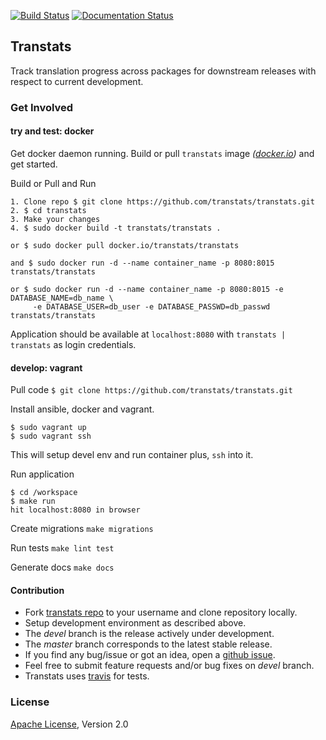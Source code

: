 [![Build Status](https://travis-ci.org/transtats/transtats.svg?branch=master)](https://travis-ci.org/transtats/transtats)
[![Documentation Status](https://readthedocs.org/projects/transtats/badge/?version=latest)](http://transtats.readthedocs.io/en/latest/?badge=latest)

## Transtats

Track translation progress across packages for downstream releases with respect to current development.


### Get Involved


#### try and test: docker


Get docker daemon running. Build or pull `transtats` image *([docker.io](https://hub.docker.com/r/transtats/transtats/))* and get started.

Build or Pull and Run

    1. Clone repo $ git clone https://github.com/transtats/transtats.git
    2. $ cd transtats
    3. Make your changes 
    4. $ sudo docker build -t transtats/transtats .

    or $ sudo docker pull docker.io/transtats/transtats

    and $ sudo docker run -d --name container_name -p 8080:8015 transtats/transtats
    
    or $ sudo docker run -d --name container_name -p 8080:8015 -e DATABASE_NAME=db_name \
         -e DATABASE_USER=db_user -e DATABASE_PASSWD=db_passwd transtats/transtats

Application should be available at `localhost:8080` with `transtats | transtats` as login credentials.


#### develop: vagrant


Pull code `$ git clone https://github.com/transtats/transtats.git`

Install ansible, docker and vagrant.

```shell
$ sudo vagrant up
$ sudo vagrant ssh
```

This will setup devel env and run container plus, `ssh` into it.

Run application

```shell
$ cd /workspace
$ make run
hit localhost:8080 in browser
```

Create migrations `make migrations`

Run tests `make lint test` 

Generate docs `make docs`



#### Contribution

* Fork [transtats repo](https://github.com/transtats/transtats) to your username and clone repository locally.
* Setup development environment as described above.
* The *devel* branch is the release actively under development.
* The *master* branch corresponds to the latest stable release.
* If you find any bug/issue or got an idea, open a [github issue](https://github.com/transtats/transtats/issues/new).
* Feel free to submit feature requests and/or bug fixes on *devel* branch.
* Transtats uses [travis](https://travis-ci.org/transtats/transtats) for tests.


### License

[Apache License](http://www.apache.org/licenses/LICENSE-2.0), Version 2.0
